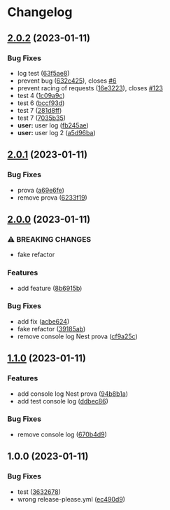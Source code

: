 # Changelog

## [2.0.2](https://github.com/Sim1onE/versioning-test/compare/v2.0.1...v2.0.2) (2023-01-11)


### Bug Fixes

* log test ([63f5ae8](https://github.com/Sim1onE/versioning-test/commit/63f5ae8bbe20fcd10823aa3cb2aba045219d2da7))
* prevent bug ([632c425](https://github.com/Sim1onE/versioning-test/commit/632c4253ede76b8423b943eafd28149ebae57a6b)), closes [#6](https://github.com/Sim1onE/versioning-test/issues/6)
* prevent racing of requests ([16e3223](https://github.com/Sim1onE/versioning-test/commit/16e3223acfa2f7748e249d75e59d8d7e54f7aecf)), closes [#123](https://github.com/Sim1onE/versioning-test/issues/123)
* test 4 ([1c09a9c](https://github.com/Sim1onE/versioning-test/commit/1c09a9c73ed7bd1d5c512556970eb60205a9b657))
* test 6 ([bccf93d](https://github.com/Sim1onE/versioning-test/commit/bccf93d0a30b30c82daa256f2e9a995936940cca))
* test 7 ([281d8ff](https://github.com/Sim1onE/versioning-test/commit/281d8ffbe89e53753b6b896b79e61971cbf4aaf2))
* test 7 ([7035b35](https://github.com/Sim1onE/versioning-test/commit/7035b3564e9e8ee1dd0d9061f05f296f80f093bf))
* **user:** user log ([fb245ae](https://github.com/Sim1onE/versioning-test/commit/fb245aee9c1d5763f6737102c85d0adb00347c6e))
* **user:** user log 2 ([a5d96ba](https://github.com/Sim1onE/versioning-test/commit/a5d96bab7357748426a33a08e7f0ef93b7863a7f))

## [2.0.1](https://github.com/Sim1onE/versioning-test/compare/v2.0.0...v2.0.1) (2023-01-11)


### Bug Fixes

* prova ([a69e6fe](https://github.com/Sim1onE/versioning-test/commit/a69e6fe81f576570efbbe041db10ce3651024559))
* remove prova ([6233f19](https://github.com/Sim1onE/versioning-test/commit/6233f19adbe79573bd233a772f01ee229d21f5dc))

## [2.0.0](https://github.com/Sim1onE/versioning-test/compare/v1.1.0...v2.0.0) (2023-01-11)


### ⚠ BREAKING CHANGES

* fake refactor

### Features

* add feature ([8b6915b](https://github.com/Sim1onE/versioning-test/commit/8b6915b0d4a153d6509a76cbfdb26d8693bfa7c8))


### Bug Fixes

* add fix ([acbe624](https://github.com/Sim1onE/versioning-test/commit/acbe624674ea3208646229c749ea4ed008b52a80))
* fake refactor ([39185ab](https://github.com/Sim1onE/versioning-test/commit/39185ab1dc3bee9f36ba4abf32389589834b9eea))
* remove console log Nest prova ([cf9a25c](https://github.com/Sim1onE/versioning-test/commit/cf9a25ccc5d7aff3dc194e0149104956d4dc27bc))

## [1.1.0](https://github.com/Sim1onE/versioning-test/compare/v1.0.0...v1.1.0) (2023-01-11)


### Features

* add console log Nest prova ([94b8b1a](https://github.com/Sim1onE/versioning-test/commit/94b8b1aa21cd84ac619468e5965f8ec89774dcd5))
* add test console log ([ddbec86](https://github.com/Sim1onE/versioning-test/commit/ddbec86a6f1bab97d831202c94bba27bd08a7352))


### Bug Fixes

* remove console log ([670b4d9](https://github.com/Sim1onE/versioning-test/commit/670b4d9f33c2856aacdcd542a0d9610136a81223))

## 1.0.0 (2023-01-11)


### Bug Fixes

* test ([3632678](https://github.com/Sim1onE/versioning-test/commit/3632678c08b8328279db781b9aa902f9251dc687))
* wrong release-please.yml ([ec490d9](https://github.com/Sim1onE/versioning-test/commit/ec490d96f9abe2379ca1d3726fec6b3124b72f7a))
